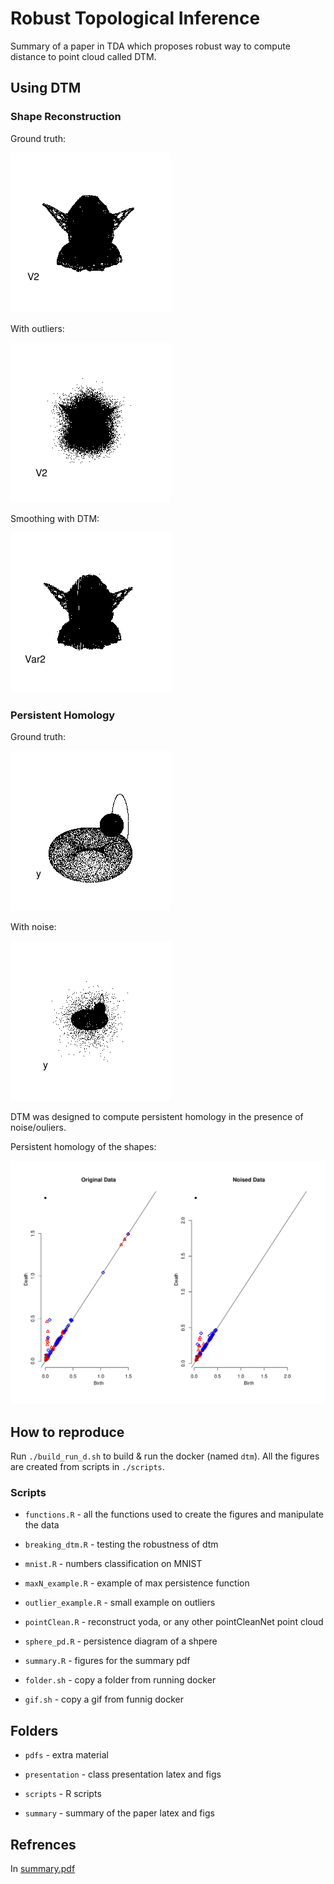 # Robust Topological Inference
Summary of a paper in TDA which proposes robust way to compute distance to point cloud called DTM.

## Using DTM

### Shape Reconstruction

Ground truth:

![](summary/gifs/c_yoda.gif)

With outliers:

![](summary/gifs/o_yoda.gif)

Smoothing with DTM:

![](summary/gifs/dtm_yoda.gif)

### Persistent Homology

Ground truth:

![](summary/gifs/cc_clean.gif)

With noise:

![](summary/gifs/cc_noise.gif)

DTM was designed to compute persistent homology in the presence of noise/ouliers.

Persistent homology of the shapes:

![](summary/imgs/cc_data.jpg)

## How to reproduce
Run ```./build_run_d.sh``` to build & run the docker (named ```dtm```).
All the figures are created from scripts in ```./scripts```.

### Scripts

* ```functions.R``` - all the functions used to create the figures and manipulate the data

* ```breaking_dtm.R``` - testing the robustness of dtm

* ```mnist.R``` - numbers classification on MNIST

* ```maxN_example.R``` - example of max persistence function

* ```outlier_example.R``` - small example on outliers

* ```pointClean.R``` - reconstruct yoda, or any other pointCleanNet point cloud

* ```sphere_pd.R``` - persistence diagram of a shpere

* ```summary.R``` - figures for the summary pdf

* ```folder.sh``` - copy a folder from running docker

* ```gif.sh``` - copy a gif from funnig docker

## Folders

* ```pdfs``` - extra material

* ```presentation``` - class presentation latex and figs

* ```scripts``` - R scripts

* ```summary``` - summary of the paper latex and figs


## Refrences

In [summary.pdf](summary/summary.pdf)
